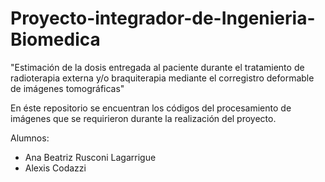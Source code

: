 # Proyecto-integrador-de-Ingenieria-Biomedica

"Estimación de la dosis entregada al paciente durante el tratamiento de radioterapia externa y/o braquiterapia mediante el corregistro deformable de imágenes tomográficas"

En éste repositorio se encuentran los códigos del procesamiento de imágenes que se requirieron durante la realización del proyecto.

Alumnos:
- Ana Beatriz Rusconi Lagarrigue
- Alexis Codazzi
